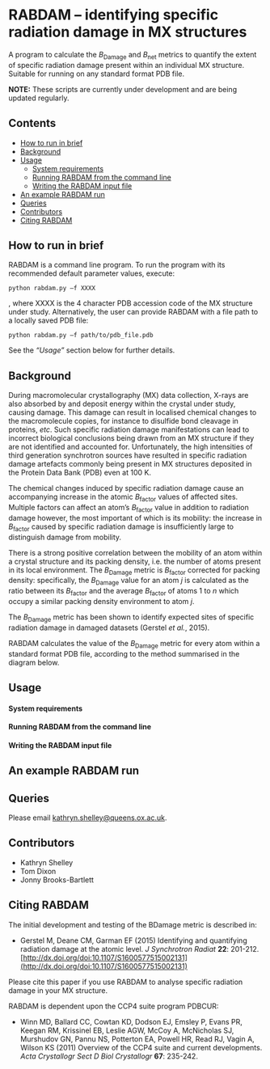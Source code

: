# RABDAM – identifying specific radiation damage in MX structures
A program to calculate the *B*<sub>Damage</sub> and *B*<sub>net</sub> metrics to quantify the extent of specific radiation damage present within an individual MX structure. Suitable for running on any standard format PDB file.

**NOTE:** These scripts are currently under development and are being updated regularly.


## Contents
-	[How to run in brief](#how-to-run-in-brief)
- [Background](#background)
-	[Usage](#usage)
    -	[System requirements](#system-requirements)
    -	[Running RABDAM from the command line](#running-rabdam-from-the-command-line)
    -	[Writing the RABDAM input file](#writing-the-rabdam-input-file)
- [An example RABDAM run](#an-example-rabdam-run)
-	[Queries](#queries)
-	[Contributors](#contributors)
-	[Citing RABDAM](#citing-rabdam)

## How to run in brief
RABDAM is a command line program. To run the program with its recommended default parameter values, execute:

`python rabdam.py –f XXXX`

, where XXXX is the 4 character PDB accession code of the MX structure under study. Alternatively, the user can provide RABDAM with a file path to a locally saved PDB file:

`python rabdam.py –f path/to/pdb_file.pdb`

See the *“Usage”* section below for further details.

## Background
During macromolecular crystallography (MX) data collection, X-rays are also absorbed by and deposit energy within the crystal under study, causing damage. This damage can result in localised chemical changes to the macromolecule copies, for instance to disulfide bond cleavage in proteins, *etc*. Such specific radiation damage manifestations can lead to incorrect biological conclusions being drawn from an MX structure if they are not identified and accounted for. Unfortunately, the high intensities of third generation synchrotron sources have resulted in specific radiation damage artefacts commonly being present in MX structures deposited in the Protein Data Bank (PDB) even at 100 K.

The chemical changes induced by specific radiation damage cause an accompanying increase in the atomic *B*<sub>factor</sub> values of affected sites. Multiple factors can affect an atom’s *B*<sub>factor</sub> value in addition to radiation damage however, the most important of which is its mobility: the increase in *B*<sub>factor</sub> caused by specific radiation damage is insufficiently large to distinguish damage from mobility.

There is a strong positive correlation between the mobility of an atom within a crystal structure and its packing density, i.e. the number of atoms present in its local environment. The *B*<sub>Damage</sub> metric is *B*<sub>factor</sub> corrected for packing density: specifically, the *B*<sub>Damage</sub> value for an atom *j* is calculated as the ratio between its *B*<sub>factor</sub> and the average *B*<sub>factor</sub> of atoms 1 to *n* which occupy a similar packing density environment to atom *j*.

The *B*<sub>Damage</sub> metric has been shown to identify expected sites of specific radiation damage in damaged datasets (Gerstel *et al.*, 2015).

RABDAM calculates the value of the *B*<sub>Damage</sub> metric for every atom within a standard format PDB file, according to the method summarised in the diagram below.


## Usage
#### System requirements
#### Running RABDAM from the command line
#### Writing the RABDAM input file

## An example RABDAM run

## Queries
Please email kathryn.shelley@queens.ox.ac.uk.

## Contributors
- Kathryn Shelley
- Tom Dixon
- Jonny Brooks-Bartlett

## Citing RABDAM
The initial development and testing of the BDamage metric is described in:

- Gerstel M, Deane CM, Garman EF (2015) Identifying and quantifying radiation damage at the atomic level. *J Synchrotron Radiat* **22**: 201-212. [http://dx.doi.org/doi:10.1107/S1600577515002131](http://dx.doi.org/doi:10.1107/S1600577515002131)

Please cite this paper if you use RABDAM to analyse specific radiation damage in your MX structure.

RABDAM is dependent upon the CCP4 suite program PDBCUR:

- Winn MD, Ballard CC, Cowtan KD, Dodson EJ, Emsley P, Evans PR, Keegan RM, Krissinel EB, Leslie AGW, McCoy A, McNicholas SJ, Murshudov GN, Pannu NS, Potterton EA, Powell HR, Read RJ, Vagin A, Wilson KS (2011) Overview of the CCP4 suite and current developments. *Acta Crystallogr Sect D Biol Crystallogr* **67**: 235-242.
